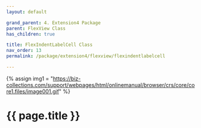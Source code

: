 ```yaml
---
layout: default

grand_parent: 4. Extension4 Package
parent: FlexView Class
has_children: true

title: FlexIndentLabelCell Class
nav_order: 13
permalink: /package/extension4/flexview/flexindentlabelcell

---
```

{% assign img1 = "https://biz-collections.com/support/webpages/html/onlinemanual/browser/crs/core/core1.files/image001.gif" %}


# {{ page.title }}
